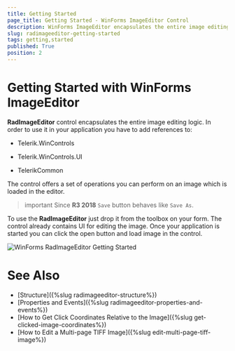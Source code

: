 ```yaml
---
title: Getting Started
page_title: Getting Started - WinForms ImageEditor Control
description: WinForms ImageEditor encapsulates the entire image editing logic.
slug: radimageeditor-getting-started
tags: getting,started
published: True
position: 2
---
```


# Getting Started with WinForms ImageEditor

__RadImageEditor__ control encapsulates the entire image editing logic. In order to use it in your application you have to add references to:

* Telerik.WinControls

* Telerik.WinControls.UI

* TelerikCommon

The control offers a set of operations you can perform on an image which is loaded in the editor. 

>important Since **R3 2018** `Save` button behaves like `Save As`.

To use the __RadImageEditor__ just drop it from the toolbox on your form. The control already contains UI for editing the image. Once your application is started you can click the open button and load image in the control.

![WinForms RadImageEditor Getting Started](images/image-editor-getting-started001.png)


# See Also

* [Structure]({%slug radimageeditor-structure%})
* [Properties and Events]({%slug radimageeditor-properties-and-events%})
* [How to Get Click Coordinates Relative to the Image]({%slug get-clicked-image-coordinates%})
* [How to Edit a Multi-page TIFF Image]({%slug edit-multi-page-tiff-image%})

